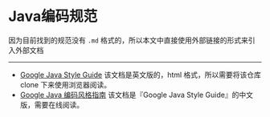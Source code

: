 # Java编码规范

因为目前找到的规范没有 `.md` 格式的，所以本文中直接使用外部链接的形式来引入外部文档

---

* [Google Java Style Guide](https://github.com/google/styleguide/blob/gh-pages/javaguide.html) 该文档是英文版的，html 格式，所以需要将该仓库 clone 下来使用浏览器阅读。
* [Google Java 编码风格指南](http://www.hawstein.com/posts/google-java-style.html) 该文档是『Google Java Style Guide』的中文版，需要在线阅读。
